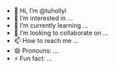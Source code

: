 - 👋 Hi, I’m @tuhollyl
- 👀 I’m interested in ...
- 🌱 I’m currently learning ...
- 💞️ I’m looking to collaborate on ...
- 📫 How to reach me ...
- 😄 Pronouns: ...
- ⚡ Fun fact: ...

<!---
tuhollyl/tuhollyl is a ✨ special ✨ repository because its `README.md` (this file) appears on your GitHub profile.
You can click the Preview link to take a look at your changes.
--->
